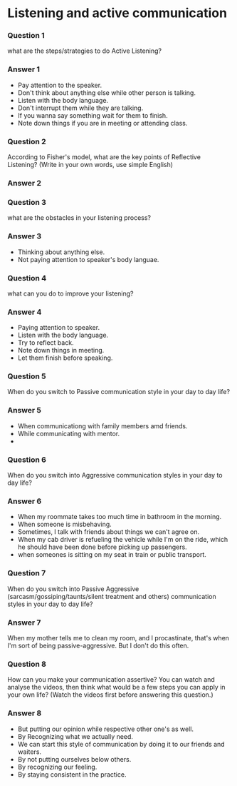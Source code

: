 # Listening and active communication
### Question 1
what are the steps/strategies to do Active Listening?
### Answer 1
* Pay attention to the speaker.
* Don't think about anything else while other person is talking.
* Listen with the body language.
* Don't interrupt them while they are talking.
* If you wanna say something wait for them to finish.
* Note down things if you are in meeting or attending class.


### Question 2
According to Fisher's model, what are the key points of Reflective Listening? (Write in your own words, use simple English)
### Answer 2



### Question 3
what are the obstacles in your listening process?
### Answer 3
* Thinking about anything else.
* Not paying attention to speaker's body languae.

### Question 4
what can you do to improve your listening?

### Answer 4
* Paying attention to speaker.
* Listen with the body language.
* Try to reflect back.
* Note down things in meeting.
* Let them finish before speaking.

### Question 5
When do you switch to Passive communication style in your day to day life?

### Answer 5
* When communicationg with family members amd friends.
* While communicating with mentor.
* 
### Question 6
When do you switch into Aggressive communication styles in your day to day life?

### Answer 6
* When my roommate takes too much time in bathroom in the morning.
* When someone is misbehaving.
* Sometimes, I talk with friends about things we can't agree on.
* When my cab driver is refueling the vehicle while I'm on the ride, which he should have been done before picking up passengers.
* when someones is sitting on my seat in train or public transport.

### Question 7
When do you switch into Passive Aggressive (sarcasm/gossiping/taunts/silent treatment and others) communication styles in your day to day life?

### Answer 7
When my mother tells me to clean my room, and I procastinate, that's when I'm sort of being passive-aggressive. But I don't do this often.
### Question 8
How can you make your communication assertive? You can watch and analyse the videos, then think what would be a few steps you can apply in your own life? (Watch the videos first before answering this question.)

### Answer 8
* But putting our opinion while respective other one's as well.
* By Recognizing what we actually need.
* We can start this style of communication by doing it to our friends and waiters.
* By not putting ourselves below others.
* By recognizing our feeling.
* By staying consistent in the practice.